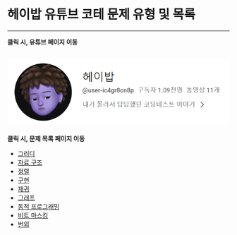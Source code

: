 # 헤이밥 유튜브 코테 문제 유형 및 목록
---
**클릭 시, 유튜브 페이지 이동** <br>

[![img](https://github.com/kymjaehong/coding-test-problems/blob/main/img.png)](https://www.youtube.com/watch?v=rUWf0mhcrQk&t=1s)
<br>
---
**클릭 시, 문제 목록 페이지 이동** <br>

+ [그리디](https://github.com/kymjaehong/coding-test-problems/tree/main/heybob-list/greedy)<br>
+ [자료 구조](https://github.com/kymjaehong/coding-test-problems/tree/main/heybob-list/data-structure)<br>
+ [정렬](https://github.com/kymjaehong/coding-test-problems/tree/main/heybob-list/sort)<br>
+ [구현](https://github.com/kymjaehong/coding-test-problems/tree/main/heybob-list/implementation)<br>
+ [재귀](https://github.com/kymjaehong/coding-test-problems/tree/main/heybob-list/recursive)<br>
+ [그래프](https://github.com/kymjaehong/coding-test-problems/tree/main/heybob-list/graph)<br>
+ [동적 프로그래밍](https://github.com/kymjaehong/coding-test-problems/tree/main/heybob-list/dp)<br>
+ [비트 마스킹](https://github.com/kymjaehong/coding-test-problems/tree/main/heybob-list/bit-masking)<br>
+ [번외](https://github.com/kymjaehong/coding-test-problems/tree/main/heybob-list/extra)<br>
